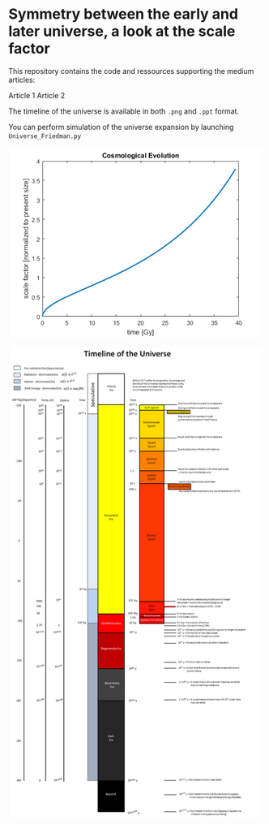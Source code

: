 # Symmetry between the early and later universe, a look at the scale factor

This repository contains the code and ressources supporting the medium articles:

Article 1
Article 2

The timeline of the universe is available in both `.png` and `.ppt` format.

You can perform simulation of the universe expansion by launching `Universe_Friedman.py`

<p align="center">
  <img src="https://raw.githubusercontent.com/Aurelien-Pelissier/Medium/master/Symmetry%20between%20the%20early%20and%20later%20universe,%20a%20look%20at%20the%20scale%20factor/Figure1.png" width=500>
</p>


<p align="center">
  <img src="https://raw.githubusercontent.com/Aurelien-Pelissier/Medium/master/Symmetry%20between%20the%20early%20and%20later%20universe,%20a%20look%20at%20the%20scale%20factor/Universe_timeline.png" width=500>
</p>
